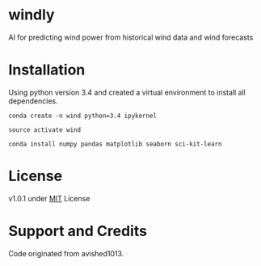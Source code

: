# windly
AI for predicting wind power from historical wind data and wind forecasts

# Installation

Using python version 3.4 and created a virtual environment to install all dependencies.

```conda create -n wind python=3.4 ipykernel```

```source activate wind```

```conda install numpy pandas matplotlib seaborn sci-kit-learn```

# License

v1.0.1 under [MIT](https://opensource.org/licenses/MIT) License

# Support and Credits

Code originated from avished1013. 
